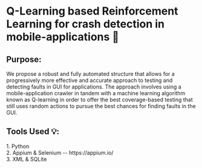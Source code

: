 # Q-Learning based Reinforcement Learning for crash detection in mobile-applications 🐛

<h2> Purpose: </h2>
We propose a robust and fully automated structure that allows for a progressively more effective and accurate approach to testing and detecting faults in GUI for applications. The approach involves using a mobile-application crawler in tandem with a machine learning algorithm known as Q-learning in order to offer the best coverage-based testing that still uses random actions to pursue the best chances for finding faults in the GUI.

<h2> Tools Used 💡: </h2>
1. Python <br>
2. Appium & Selenium -- https://appium.io/ <br>
3. XML & SQLite 
